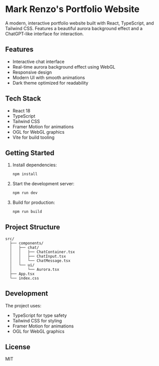 # Mark Renzo's Portfolio Website

A modern, interactive portfolio website built with React, TypeScript, and Tailwind CSS. Features a beautiful aurora background effect and a ChatGPT-like interface for interaction.

## Features

- Interactive chat interface
- Real-time aurora background effect using WebGL
- Responsive design
- Modern UI with smooth animations
- Dark theme optimized for readability

## Tech Stack

- React 18
- TypeScript
- Tailwind CSS
- Framer Motion for animations
- OGL for WebGL graphics
- Vite for build tooling

## Getting Started

1. Install dependencies:
   ```bash
   npm install
   ```

2. Start the development server:
   ```bash
   npm run dev
   ```

3. Build for production:
   ```bash
   npm run build
   ```

## Project Structure

```
src/
  ├── components/
  │   ├── chat/
  │   │   ├── ChatContainer.tsx
  │   │   ├── ChatInput.tsx
  │   │   └── ChatMessage.tsx
  │   └── ui/
  │       └── Aurora.tsx
  ├── App.tsx
  └── index.css
```

## Development

The project uses:
- TypeScript for type safety
- Tailwind CSS for styling
- Framer Motion for animations
- OGL for WebGL graphics

## License

MIT 